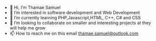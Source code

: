 - 👋 Hi, I’m Thamae Samuel 
- 👀 I’m interested in software development  and Web Development
- 🌱 I’m currently learning PHP,Javascript,HTML, C++, C# and CSS 
- 💞️ I’m looking to collaborate on smaller and interesting projects at they will help me grow 
- 📫 How to reach me on this email thamae.samuel@outlook.com 

<!---
samCarter506/samCarter506 is a ✨ special ✨ repository because its `README.md` (this file) appears on your GitHub profile.
You can click the Preview link to take a look at your changes.
--->
